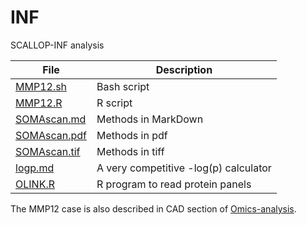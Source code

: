# INF
SCALLOP-INF analysis

File    | Description
--------|-------------------------------
[MMP12.sh](doc/MMP12.sh) | Bash script
[MMP12.R](doc/MMP12.R) | R script
[SOMAscan.md](doc/SOMAscan.md) | Methods in MarkDown
[SOMAscan.pdf](doc/SOMAscan.pdf) | Methods in pdf
[SOMAscan.tif](doc/SOMAscan.tif) | Methods in tiff
[logp.md](doc/logp.md) | A very competitive -log(p) calculator
[OLINK.R](doc/OLINK.R) | R program to read protein panels

The MMP12 case is also described in CAD section of [Omics-analysis](https://github.com/jinghuazhao/Omics-analysis).
